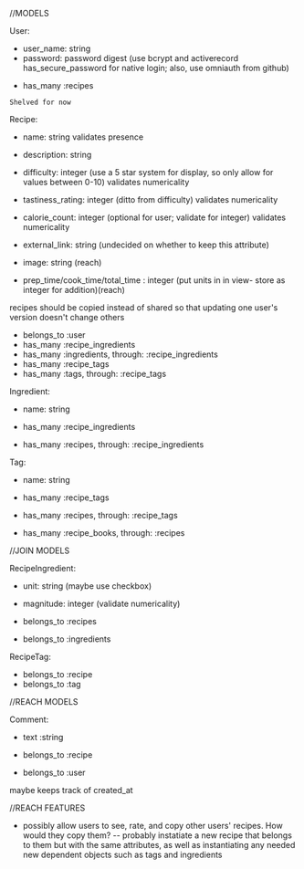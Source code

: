 //MODELS

User:

- user_name: string
- password: password digest (use bcrypt and activerecord has_secure_password for native login; also, use omniauth from github)

<!-- - has_many :recipe_books -->
- has_many :recipes

<!-- - has_many :tags through: :recipes -->

<!-- RecipeBook:

- name: string (maybe make a validation for max length here. Definitely validate presence)
- description: string


- has_many :recipes
- belongs_to :user
- has_many :tags, through: :recipes

    Must choose between either allowing direct ownership of recipes by users or instantiating a personal recipe book on user creation and making it a placeholder selection.

    Should recipes belong to a single recipe_book or many? -->

    Shelved for now

Recipe:

- name: string
    validates presence
- description: string
- difficulty: integer (use a 5 star system for display, so only allow for values between 0-10)
    validates numericality
- tastiness_rating: integer (ditto from difficulty)
    validates numericality
- calorie_count: integer (optional for user; validate for integer)
    validates numericality
    
- external_link: string (undecided on whether to keep this attribute)
- image: string (reach)
- prep_time/cook_time/total_time : integer (put units in in view- store as integer for addition)(reach)

<!-- - has_many :recipe_books
    Again I'm not sure if I want to make a join model for a has_many to has_many or instead has a belongs_to with recipe_books -->
<!-- - has_many :users, through: :recipe_books --> recipes should be copied instead of shared so that updating one user's version doesn't change others
- belongs_to :user
- has_many :recipe_ingredients
- has_many :ingredients, through: :recipe_ingredients
- has_many :recipe_tags
- has_many :tags, through: :recipe_tags

Ingredient:

- name: string

- has_many :recipe_ingredients
- has_many :recipes, through: :recipe_ingredients

Tag:

- name: string

- has_many :recipe_tags
- has_many :recipes, through: :recipe_tags

- has_many :recipe_books, through: :recipes

//JOIN MODELS

RecipeIngredient:

- unit: string (maybe use checkbox)
- magnitude: integer (validate numericality)

- belongs_to :recipes
- belongs_to :ingredients

RecipeTag:

- belongs_to :recipe
- belongs_to :tag

//REACH MODELS

Comment:

- text :string

- belongs_to :recipe
- belongs_to :user

maybe keeps track of created_at


//REACH FEATURES

- possibly allow users to see, rate, and copy other users' recipes. How would they copy them? -- probably instatiate a new recipe that belongs to them but with the same attributes, as well as instantiating any needed new dependent objects such as tags and ingredients